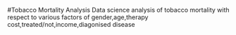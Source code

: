 #Tobacco Mortality Analysis 
Data science analysis of tobacco mortality with respect to various factors of gender,age,therapy cost,treated/not,income,diagonised disease
